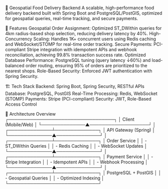 📍 Geospatial Food Delivery Backend
A scalable, high-performance food delivery backend built with Spring Boot and PostgreSQL/PostGIS, optimized for geospatial queries, real-time tracking, and secure payments.

🚀 Features
Geospatial Order Assignment: Optimized ST_DWithin queries for 4km radius-based shop selection, reducing delivery latency by 40%.
High-Concurrency Scaling: Handles 1K+ concurrent users using Redis caching and WebSocket/STOMP for real-time order tracking.
Secure Payments: PCI-compliant Stripe integration with idempotent APIs and webhook reconciliation, achieving 99.8% transaction success rate.
Optimized Database Performance: PostgreSQL tuning (query latency ↓60%) and load-balanced order routing, ensuring 95% of orders are prioritized to the nearest shops.
Role-Based Security: Enforced JWT authentication with Spring Security.


🏗️ Tech Stack
Backend: Spring Boot, Spring Security, RESTful APIs
Database: PostgreSQL, PostGIS
Real-Time Processing: Redis, WebSocket (STOMP)
Payments: Stripe (PCI-compliant)
Security: JWT, Role-Based Access Control


📍 Architecture Overview
┌──────────────────────────────────┐
│      Client (Mobile/Web)         │
└──────────────▲───────────────────┘
               │
┌──────────────┴──────────────┐
│      API Gateway (Spring)    │
└──────────────▲──────────────┘
               │
┌──────────────┴──────────────┐
│        Order Service        │
│  - ST_DWithin Queries       │
│  - Redis Caching            │
│  - WebSocket Updates        │
└──────────────▲──────────────┘
               │
┌──────────────┴──────────────┐
│        Payment Service      │
│  - Stripe Integration       │
│  - Idempotent APIs          │
│  - Webhook Processing       │
└──────────────▲──────────────┘
               │
┌──────────────┴──────────────┐
│    PostgreSQL + PostGIS     │
│  - Geospatial Queries       │
│  - Optimized Indexing       │
└─────────────────────────────┘
